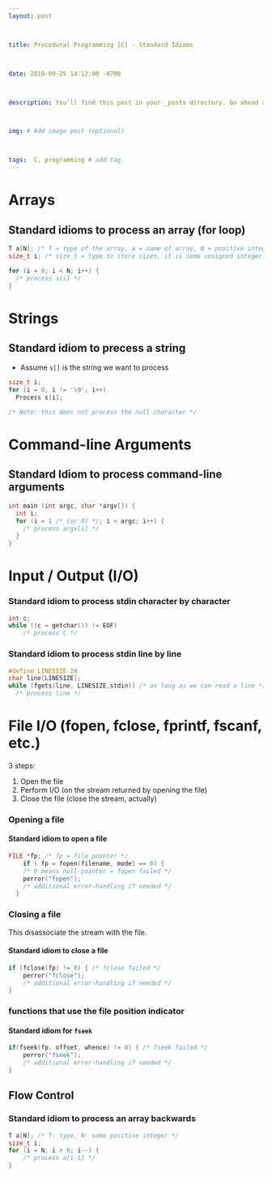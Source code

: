 ```yaml
---
layout: post



title: Procedural Programming [C] - Standard Idioms



date: 2019-09-25 14:12:00 -0700



description: You’ll find this post in your _posts directory. Go ahead and edit it and re-build the site to see your changes. # Add post description (optional)



img: # Add image post (optional)



tags:  C, programming # add tag
---
```


# Arrays

## Standard idioms to process an array (for loop)

```c
T a[N]; /* T = type of the array, a = name of array, N = positive integer */
size_t i; /* size_t = type to store sizes, it is some unsigned integer type */ 

for (i = 0; i < N; i++) {
  /* process a[i] */
}
```





# Strings

## Standard idiom to precess a string

- Assume `s[]` is the string we want to process

```c
size_t i;
for (i = 0, i != '\0'; i++)
  Process s[i];

/* Note: this does not process the null character */
```





# Command-line Arguments

## Standard Idiom to process command-line arguments

```c
int main (int argc, char *argv[]) {
  int i;
  for (i = 1 /* (or 0) */; i < argc; i++) {
    /* process argv[i] */
  }
}
```





# Input / Output (I/O)

### Standard idiom to process stdin character by character

```c
int c;
while ((c = getchar()) != EOF) 
	/* process C */
```



### Standard idiom to process stdin line by line

```c
#define LINESIZE 24
char line[LINESIZE];
while (fgets(line, LINESIZE,stdin)) /* as long as we can read a line */
  /* process line */
```





# File I/O (fopen, fclose, fprintf, fscanf, etc.)

3 steps:

1. Open the file
2. Perform I/O (on the stream returned by opening the file)
3. Close the file (close the stream, actually)

### Opening a file

#### Standard idiom to open a file 

```c
FILE *fp; /* fp = file pointer */     
	if ( fp = fopen(filename, mode) == 0) {
    /* 0 means null pointer = fopen failed */ 
    perror("fopen");
    /* additional error-handling if needed */
  }
```



### Closing a file

This disassociate the stream with the file.

#### Standard idiom to close a file 

```c
if (fclose(fp) != 0) { /* fclose failed */ 
	perror("fclose");
	/* additional error-handling if needed */
}
```



### functions that use the file position indicator

#### Standard idiom for `fseek`

```c
if(fseek(fp, offset, whence) != 0) { /* fseek failed */
	perror("fseek");
	/* additional error-handling if needed */
}
```



## Flow Control

### Standard idiom to process an array backwards

```c
T a[N]; /* T: type, N: some positive integer */
size_t i;
for (i = N; i > 0; i--) {
    /* process a[i-1] */
}
```

